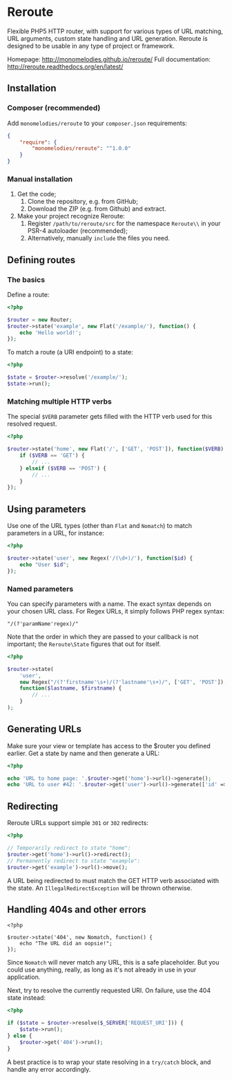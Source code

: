 # Reroute
Flexible PHP5 HTTP router, with support for various types of URL matching,
URL arguments, custom state handling and URL generation. Reroute is designed
to be usable in any type of project or framework.

Homepage: http://monomelodies.github.io/reroute/
Full documentation: http://reroute.readthedocs.org/en/latest/

## Installation

### Composer (recommended)

Add `monomelodies/reroute` to your `composer.json` requirements:

```json
{
    "require": {
        "monomelodies/reroute": "^1.0.0"
    }
}

```

### Manual installation

1. Get the code;
    1. Clone the repository, e.g. from GitHub;
    2. Download the ZIP (e.g. from Github) and extract.
2. Make your project recognize Reroute:
    1. Register `/path/to/reroute/src` for the namespace `Reroute\\` in your
       PSR-4 autoloader (recommended);
    2. Alternatively, manually `include` the files you need.

## Defining routes

### The basics

Define a route:

```php
<?php

$router = new Router;
$router->state('example', new Flat('/example/'), function() {
    echo 'Hello world!';
});

```

To match a route (a URI endpoint) to a state:

```php
<?php

$state = $router->resolve('/example/');
$state->run();

```

### Matching multiple HTTP verbs

The special `$VERB` parameter gets filled with the HTTP verb used for this
resolved request.

```php
<?php

$router->state('home', new Flat('/', ['GET', 'POST']), function($VERB) {
    if ($VERB == 'GET') {
        // ...
    } elseif ($VERB == 'POST') {
        // ...
    }
});

```

## Using parameters

Use one of the URL types (other than `Flat` and `Nomatch`) to match parameters
in a URL, for instance:

```php
<?php

$router->state('user', new Regex('/(\d+)/'), function($id) {
    echo "User $id";
});

```

### Named parameters

You can specify parameters with a name. The exact syntax depends on your chosen
URL class. For Regex URLs, it simply follows PHP regex syntax:

    "/(?'paramName'regex)/"

Note that the order in which they are passed to your callback is not important;
the `Reroute\State` figures that out for itself.

```php
<?php

$router->state(
    'user',
    new Regex("/(?'firstname'\s+)/(?'lastname'\s+)/", ['GET', 'POST']),
    function($lastname, $firstname) {
        // ...
    }
);

```

## Generating URLs

Make sure your view or template has access to the $router you defined earlier.
Get a state by name and then generate a URL:

```php
<?php

echo 'URL to home page: '.$router->get('home')->url()->generate();
echo 'URL to user #42: '.$router->get('user')->url()->generate(['id' => 42]);

```

## Redirecting

Reroute URLs support simple `301` or `302` redirects:

```php
<?php

// Temporarily redirect to state "home":
$router->get('home')->url()->redirect();
// Permanently redirect to state "example":
$router->get('example')->url()->move();

```

A URL being redirected to must match the GET HTTP verb associated with the
state. An `IllegalRedirectException` will be thrown otherwise.

## Handling 404s and other errors

```
<?php

$router->state('404', new Nomatch, function() {
    echo "The URL did an oopsie!";
});

```

Since `Nomatch` will never match any URL, this is a safe placeholder. But you
could use anything, really, as long as it's not already in use in your
application.

Next, try to resolve the currently requested URI. On failure, use the 404 state
instead:

```php
<?php

if ($state = $router->resolve($_SERVER['REQUEST_URI'])) {
    $state->run();
} else {
    $router->get('404')->run();
}

```

A best practice is to wrap your state resolving in a `try/catch` block, and
handle any error accordingly.

